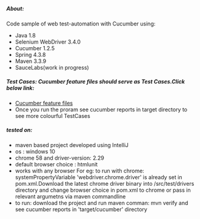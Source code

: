 ##### About:
Code sample of web test-automation with Cucumber using:
* Java 1.8
* Selenium WebDriver 3.4.0
* Cucumber 1.2.5
* Spring 4.3.8
* Maven 3.3.9
* SauceLabs(work in progress)

##### Test Cases: Cucumber feature files should serve as Test Cases.Click below link:
* [Cucumber feature files](/src/test/resources/features)
* Once you run the proram see cucumber reports in target directory to see more colourful TestCases

##### tested on:
* maven based project developed using IntelliJ
* os : windows 10
* chrome 58 and driver-version: 2.29
* default browser choice : htmlunit 
* works with any browser For eg: to run with chrome:
  systemPropertyVariable 'webdriver.chrome.driver' is already set in pom.xml.Download the latest
  chrome driver binary into /src/test/drivers directory and change browser choice in pom.xml to
  chrome or pass in relevant argumetns via maven commandline
* to run: download the project and run maven comman: mvn verify 
  and see cucumber reports in 'target/cucumber' directory
  
  


